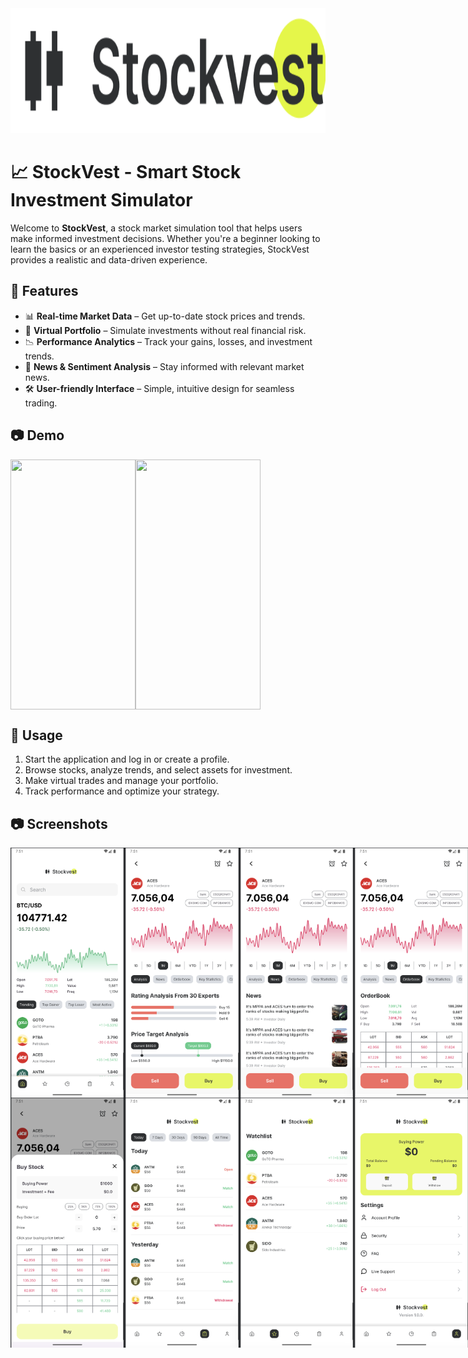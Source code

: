 <img src="screenshots/stockvest_logo.png" style="width: 800px; height: 200px;">

# 📈 StockVest - Smart Stock Investment Simulator

Welcome to **StockVest**, a stock market simulation tool that helps users make informed investment decisions. Whether you're a beginner looking to learn the basics or an experienced investor testing strategies, StockVest provides a realistic and data-driven experience.

## 🚀 Features
- 📊 **Real-time Market Data** – Get up-to-date stock prices and trends.
- 🏦 **Virtual Portfolio** – Simulate investments without real financial risk.
- 📉 **Performance Analytics** – Track your gains, losses, and investment trends.
- 📡 **News & Sentiment Analysis** – Stay informed with relevant market news.
- 🛠 **User-friendly Interface** – Simple, intuitive design for seamless trading.

## 📷 Demo

<div style="display: flex; flex-direction: row;">
  <img src="screenshots/stockvest-app-demo.gif" style="width: 200px; height: 400px;">
  <img src="screenshots/stockvest-registration-demo.gif" style="width: 200px; height: 400px;">
</div>

## 🎯 Usage
1. Start the application and log in or create a profile.
2. Browse stocks, analyze trends, and select assets for investment.
3. Make virtual trades and manage your portfolio.
4. Track performance and optimize your strategy.

## 📷 Screenshots

<div style="display: flex; flex-direction: row;">
  <img src="screenshots/home_page.png" style="width: 200px; height: 400px;">
  <img src="screenshots/stocks_analysis.png" style="width: 200px; height: 400px;">
  <img src="screenshots/stocks_news.png" style="width: 200px; height: 400px;">
  <img src="screenshots/stocks_orderbbok.png" style="width: 200px; height: 400px;">
</div>

<div style="display: flex; flex-direction: row;">
  <img src="screenshots/stocks_buy.png" style="width: 200px; height: 400px;">
  <img src="screenshots/transactions.png" style="width: 200px; height: 400px;">
  <img src="screenshots/watchlist.png" style="width: 200px; height: 400px;">
  <img src="screenshots/profile.png" style="width: 200px; height: 400px;">
</div>

